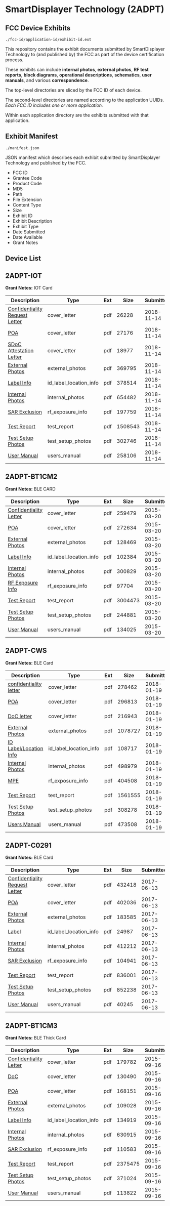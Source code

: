# SmartDisplayer Technology (2ADPT)
## FCC Device Exhibits

```
./fcc-id/application-id/exhibit-id.ext
```

This repository contains the exhibit documents submitted by SmartDisplayer Technology to (and published by) the FCC as part of the device certification process.

These exhibits can include **internal photos**, **external photos**, **RF test reports**, **block diagrams**, **operational descriptions**, **schematics**, **user manuals**, and various **correspondence**.

The top-level directories are sliced by the FCC ID of each device.

The second-level directories are named according to the application UUIDs. *Each FCC ID includes one or more application.*

Within each application directory are the exhibits submitted with that application. 

## Exhibit Manifest

```
./manifest.json
```

JSON manifest which describes each exhibit submitted by SmartDisplayer Technology and published by the FCC.

- FCC ID
- Grantee Code
- Product Code
- MD5
- Path
- File Extension
- Content Type
- Size
- Exhibit ID
- Exhibit Description
- Exhibit Type
- Date Submitted
- Date Available
- Grant Notes

## Device List
## 2ADPT-IOT
**Grant Notes:** IOT Card

| Description | Type | Ext | Size | Submitted | Available |
| ----------- | ---- | --- | ---- | --------- | --------- |
| [Confidentiality Request Letter](2ADPT-IOT/8be3cabf8905bead101f31a493a2d2f6/4071705.pdf) | cover_letter | pdf | 26228 | 2018-11-14 | 2018-11-15 |
| [POA](2ADPT-IOT/8be3cabf8905bead101f31a493a2d2f6/4071709.pdf) | cover_letter | pdf | 27176 | 2018-11-14 | 2018-11-15 |
| [SDoC Attestation Letter](2ADPT-IOT/8be3cabf8905bead101f31a493a2d2f6/4071712.pdf) | cover_letter | pdf | 18977 | 2018-11-14 | 2018-11-15 |
| [External Photos](2ADPT-IOT/8be3cabf8905bead101f31a493a2d2f6/4071706.pdf) | external_photos | pdf | 369795 | 2018-11-14 | 2018-11-15 |
| [Label Info](2ADPT-IOT/8be3cabf8905bead101f31a493a2d2f6/4071708.pdf) | id_label_location_info | pdf | 378514 | 2018-11-14 | 2018-11-15 |
| [Internal Photos](2ADPT-IOT/8be3cabf8905bead101f31a493a2d2f6/4071707.pdf) | internal_photos | pdf | 654482 | 2018-11-14 | 2018-11-15 |
| [SAR Exclusion](2ADPT-IOT/8be3cabf8905bead101f31a493a2d2f6/4071711.pdf) | rf_exposure_info | pdf | 197759 | 2018-11-14 | 2018-11-15 |
| [Test Report](2ADPT-IOT/8be3cabf8905bead101f31a493a2d2f6/4071713.pdf) | test_report | pdf | 1508543 | 2018-11-14 | 2018-11-15 |
| [Test Setup Photos](2ADPT-IOT/8be3cabf8905bead101f31a493a2d2f6/4071714.pdf) | test_setup_photos | pdf | 302746 | 2018-11-14 | 2018-11-15 |
| [User Manual](2ADPT-IOT/8be3cabf8905bead101f31a493a2d2f6/4071710.pdf) | users_manual | pdf | 258106 | 2018-11-14 | 2018-11-15 |
## 2ADPT-BT1CM2
**Grant Notes:** BLE CARD

| Description | Type | Ext | Size | Submitted | Available |
| ----------- | ---- | --- | ---- | --------- | --------- |
| [Confidentiality Letter](2ADPT-BT1CM2/6bd548cceb3c874d85d4de489079d527/2561146.pdf) | cover_letter | pdf | 259479 | 2015-03-20 | 2015-03-23 |
| [POA](2ADPT-BT1CM2/6bd548cceb3c874d85d4de489079d527/2561152.pdf) | cover_letter | pdf | 272634 | 2015-03-20 | 2015-03-23 |
| [External Photos](2ADPT-BT1CM2/6bd548cceb3c874d85d4de489079d527/2561147.pdf) | external_photos | pdf | 128469 | 2015-03-20 | 2015-03-23 |
| [Label Info](2ADPT-BT1CM2/6bd548cceb3c874d85d4de489079d527/2561149.pdf) | id_label_location_info | pdf | 102384 | 2015-03-20 | 2015-03-23 |
| [Internal Photos](2ADPT-BT1CM2/6bd548cceb3c874d85d4de489079d527/2561148.pdf) | internal_photos | pdf | 300829 | 2015-03-20 | 2015-03-23 |
| [RF Exposure Info](2ADPT-BT1CM2/6bd548cceb3c874d85d4de489079d527/2561151.pdf) | rf_exposure_info | pdf | 97704 | 2015-03-20 | 2015-03-23 |
| [Test Report](2ADPT-BT1CM2/6bd548cceb3c874d85d4de489079d527/2561153.pdf) | test_report | pdf | 3004473 | 2015-03-20 | 2015-03-23 |
| [Test Setup Photos](2ADPT-BT1CM2/6bd548cceb3c874d85d4de489079d527/2561154.pdf) | test_setup_photos | pdf | 244881 | 2015-03-20 | 2015-03-23 |
| [User Manual](2ADPT-BT1CM2/6bd548cceb3c874d85d4de489079d527/2561150.pdf) | users_manual | pdf | 134025 | 2015-03-20 | 2015-03-23 |
## 2ADPT-CWS
**Grant Notes:** BLE Card

| Description | Type | Ext | Size | Submitted | Available |
| ----------- | ---- | --- | ---- | --------- | --------- |
| [confidentiality letter](2ADPT-CWS/b9833b6bd8b871e0c2fe28dd054d0e3f/3720045.pdf) | cover_letter | pdf | 278462 | 2018-01-19 | 2018-01-19 |
| [POA](2ADPT-CWS/b9833b6bd8b871e0c2fe28dd054d0e3f/3720046.pdf) | cover_letter | pdf | 296813 | 2018-01-19 | 2018-01-19 |
| [DoC letter](2ADPT-CWS/b9833b6bd8b871e0c2fe28dd054d0e3f/3720047.pdf) | cover_letter | pdf | 216943 | 2018-01-19 | 2018-01-19 |
| [External Photos](2ADPT-CWS/b9833b6bd8b871e0c2fe28dd054d0e3f/3720038.pdf) | external_photos | pdf | 1078727 | 2018-01-19 | 2018-01-19 |
| [ID Label/Location Info](2ADPT-CWS/b9833b6bd8b871e0c2fe28dd054d0e3f/3720040.pdf) | id_label_location_info | pdf | 108717 | 2018-01-19 | 2018-01-19 |
| [Internal Photos](2ADPT-CWS/b9833b6bd8b871e0c2fe28dd054d0e3f/3720039.pdf) | internal_photos | pdf | 498979 | 2018-01-19 | 2018-01-19 |
| [MPE](2ADPT-CWS/b9833b6bd8b871e0c2fe28dd054d0e3f/3720043.pdf) | rf_exposure_info | pdf | 404508 | 2018-01-19 | 2018-01-19 |
| [Test Report](2ADPT-CWS/b9833b6bd8b871e0c2fe28dd054d0e3f/3720044.pdf) | test_report | pdf | 1561555 | 2018-01-19 | 2018-01-19 |
| [Test Setup Photos](2ADPT-CWS/b9833b6bd8b871e0c2fe28dd054d0e3f/3720042.pdf) | test_setup_photos | pdf | 308278 | 2018-01-19 | 2018-01-19 |
| [Users Manual](2ADPT-CWS/b9833b6bd8b871e0c2fe28dd054d0e3f/3720041.pdf) | users_manual | pdf | 473508 | 2018-01-19 | 2018-01-19 |
## 2ADPT-C0291
**Grant Notes:** BLE Card

| Description | Type | Ext | Size | Submitted | Available |
| ----------- | ---- | --- | ---- | --------- | --------- |
| [Confidentiality Request Letter](2ADPT-C0291/0d21e1b046a94a646d0c2f2187384e62/3424296.pdf) | cover_letter | pdf | 432418 | 2017-06-13 | 2017-06-14 |
| [POA](2ADPT-C0291/0d21e1b046a94a646d0c2f2187384e62/3424299.pdf) | cover_letter | pdf | 402036 | 2017-06-13 | 2017-06-14 |
| [External Photos](2ADPT-C0291/0d21e1b046a94a646d0c2f2187384e62/3424292.pdf) | external_photos | pdf | 183585 | 2017-06-13 | 2017-07-29 |
| [Label](2ADPT-C0291/0d21e1b046a94a646d0c2f2187384e62/3424297.pdf) | id_label_location_info | pdf | 24987 | 2017-06-13 | 2017-06-14 |
| [Internal Photos](2ADPT-C0291/0d21e1b046a94a646d0c2f2187384e62/3424293.pdf) | internal_photos | pdf | 412212 | 2017-06-13 | 2017-07-29 |
| [SAR Exclusion](2ADPT-C0291/0d21e1b046a94a646d0c2f2187384e62/3424300.pdf) | rf_exposure_info | pdf | 104941 | 2017-06-13 | 2017-06-14 |
| [Test Report](2ADPT-C0291/0d21e1b046a94a646d0c2f2187384e62/3424301.pdf) | test_report | pdf | 836001 | 2017-06-13 | 2017-06-14 |
| [Test Setup Photos](2ADPT-C0291/0d21e1b046a94a646d0c2f2187384e62/3424295.pdf) | test_setup_photos | pdf | 852238 | 2017-06-13 | 2017-07-29 |
| [User Manual](2ADPT-C0291/0d21e1b046a94a646d0c2f2187384e62/3424294.pdf) | users_manual | pdf | 40245 | 2017-06-13 | 2017-07-29 |
## 2ADPT-BT1CM3
**Grant Notes:** BLE Thick Card

| Description | Type | Ext | Size | Submitted | Available |
| ----------- | ---- | --- | ---- | --------- | --------- |
| [Confidentiality Letter](2ADPT-BT1CM3/4bd58e8d4113b9212adcb774193baee0/2749866.pdf) | cover_letter | pdf | 179782 | 2015-09-16 | 2015-09-17 |
| [DoC](2ADPT-BT1CM3/4bd58e8d4113b9212adcb774193baee0/2749867.pdf) | cover_letter | pdf | 130490 | 2015-09-16 | 2015-09-17 |
| [POA](2ADPT-BT1CM3/4bd58e8d4113b9212adcb774193baee0/2749869.pdf) | cover_letter | pdf | 168151 | 2015-09-16 | 2015-09-17 |
| [External Photos](2ADPT-BT1CM3/4bd58e8d4113b9212adcb774193baee0/2749862.pdf) | external_photos | pdf | 109028 | 2015-09-16 | 2015-10-16 |
| [Label Info](2ADPT-BT1CM3/4bd58e8d4113b9212adcb774193baee0/2749868.pdf) | id_label_location_info | pdf | 134919 | 2015-09-16 | 2015-09-17 |
| [Internal Photos](2ADPT-BT1CM3/4bd58e8d4113b9212adcb774193baee0/2749863.pdf) | internal_photos | pdf | 630915 | 2015-09-16 | 2015-10-16 |
| [SAR Exclusion](2ADPT-BT1CM3/4bd58e8d4113b9212adcb774193baee0/2749870.pdf) | rf_exposure_info | pdf | 110583 | 2015-09-16 | 2015-09-17 |
| [Test Report](2ADPT-BT1CM3/4bd58e8d4113b9212adcb774193baee0/2749871.pdf) | test_report | pdf | 2375475 | 2015-09-16 | 2015-09-17 |
| [Test Setup Photos](2ADPT-BT1CM3/4bd58e8d4113b9212adcb774193baee0/2749864.pdf) | test_setup_photos | pdf | 371024 | 2015-09-16 | 2015-10-16 |
| [User Manual](2ADPT-BT1CM3/4bd58e8d4113b9212adcb774193baee0/2749865.pdf) | users_manual | pdf | 113822 | 2015-09-16 | 2015-10-16 |

